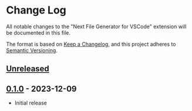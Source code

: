 # Change Log

All notable changes to the "Next File Generator for VSCode" extension will be documented in this file.

The format is based on [Keep a Changelog](https://keepachangelog.com/en/1.0.0/),
and this project adheres to [Semantic Versioning](https://semver.org/spec/v2.0.0.html).

## [Unreleased]

## [0.1.0] - 2023-12-09

- Initial release

[unreleased]: https://github.com/ManuelGil/vscode-nextjs-generator/compare/v0.1.0...HEAD
[0.1.0]: https://github.com/ManuelGil/vscode-nextjs-generator/releases/tag/v0.1.0
